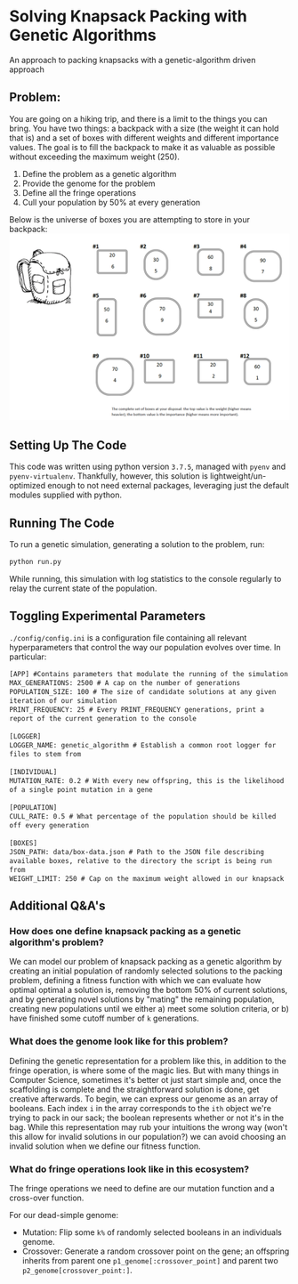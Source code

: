 # Solving Knapsack Packing with Genetic Algorithms 
An approach to packing knapsacks with a genetic-algorithm driven approach

## Problem: 
You are going on a hiking trip, and there is a limit to the things you can bring. You have two things: a backpack with a size (the weight it can hold that is) and a set of boxes with different weights and different importance values. The goal is to fill the backpack to make it as valuable as possible without exceeding the maximum weight (250).
1. Define the problem as a genetic algorithm
2. Provide the genome for the problem
3. Define all the fringe operations
4. Cull your population by 50% at every generation

Below is the universe of boxes you are attempting to store in your backpack: 
![Image of 12 possible boxes to store in your backpack, with top values indicating weights and bottom values indicating importance](./assets/possible-boxes.png)

## Setting Up The Code
This code was written using python version `3.7.5`, managed with `pyenv` and `pyenv-virtualenv`. Thankfully, however, this solution is lightweight/un-optimized enough to not need external packages, leveraging just the default modules supplied with python.

## Running The Code 
To run a genetic simulation, generating a solution to the problem, run: 
```bash
python run.py
```
While running, this simulation with log statistics to the console regularly to relay the current state of the population. 

## Toggling Experimental Parameters
`./config/config.ini` is a configuration file containing all relevant hyperparameters that control the way our population evolves over time. In particular: 
```
[APP] #Contains parameters that modulate the running of the simulation 
MAX_GENERATIONS: 2500 # A cap on the number of generations 
POPULATION_SIZE: 100 # The size of candidate solutions at any given iteration of our simulation
PRINT_FREQUENCY: 25 # Every PRINT_FREQUENCY generations, print a report of the current generation to the console

[LOGGER]
LOGGER_NAME: genetic_algorithm # Establish a common root logger for files to stem from

[INDIVIDUAL]
MUTATION_RATE: 0.2 # With every new offspring, this is the likelihood of a single point mutation in a gene 

[POPULATION]
CULL_RATE: 0.5 # What percentage of the population should be killed off every generation

[BOXES]
JSON_PATH: data/box-data.json # Path to the JSON file describing available boxes, relative to the directory the script is being run from 
WEIGHT_LIMIT: 250 # Cap on the maximum weight allowed in our knapsack 
```


## Additional Q&A's

### How does one define knapsack packing as a genetic algorithm's problem?

We can model our problem of knapsack packing as a genetic algorithm by creating an initial population of randomly selected solutions to the packing problem, defining a fitness function with which we can evaluate how optimal optimal a solution is, removing the bottom 50% of current solutions, and by generating novel solutions by "mating" the remaining population, creating new populations until we either a) meet some solution criteria, or b) have finished some cutoff number of `k` generations.

### What does the genome look like for this problem?
Defining the genetic representation for a problem like this, in addition to the fringe operation, is where some of the magic lies. But with many things in Computer Science, sometimes it's better ot just start simple and, once the scaffolding is complete and the straightforward solution is done, get creative afterwards. To begin, we can express our genome as an array of booleans. Each index `i` in the array corresponds to the `ith` object we're trying to pack in our sack; the boolean represents whether or not it's in the bag. While this representation may rub your intuitions the wrong way (won't this allow for invalid solutions in our population?) we can avoid choosing an invalid solution when we define our fitness function. 

### What do fringe operations look like in this ecosystem?
The fringe operations we need to define are our mutation function and a cross-over function. 

For our dead-simple genome: 
- Mutation: Flip some `k%` of randomly selected booleans in an individuals genome.
- Crossover: Generate a random crossover point on the gene; an offspring inherits from parent one `p1_genome[:crossover_point]` and parent two `p2_genome[crossover_point:]`. 

